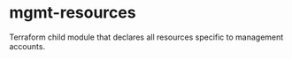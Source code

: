 # mgmt-resources

Terraform child module that declares all resources specific to management accounts.
